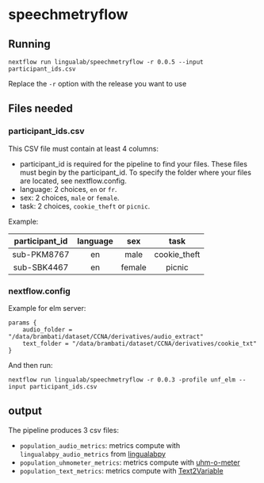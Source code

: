 # speechmetryflow

## Running

`nextflow run lingualab/speechmetryflow -r 0.0.5 --input participant_ids.csv`

Replace the `-r` option with the release you want to use

## Files needed

### participant_ids.csv

This CSV file must contain at least 4 columns:

- participant_id is required for the pipeline to find your files. These files must begin by the participant_id. To specify the folder where your files are located, see nextflow.config.
- language: 2 choices, `en` or `fr`.
- sex: 2 choices, `male` or `female`.
- task: 2 choices, `cookie_theft` or `picnic`.

Example:

| participant_id | language |   sex  |     task     |
|:--------------:|:--------:|:------:|:------------:|
|   sub-PKM8767  |    en    |  male  | cookie_theft |
|   sub-SBK4467  |    en    | female |    picnic    |

### nextflow.config

Example for elm server:

```
params {
    audio_folder = "/data/brambati/dataset/CCNA/derivatives/audio_extract"
    text_folder = "/data/brambati/dataset/CCNA/derivatives/cookie_txt"
}
```

And then run:

`nextflow run lingualab/speechmetryflow -r 0.0.3 -profile unf_elm --input participant_ids.csv`

## output

The pipeline produces 3 csv files:

- `population_audio_metrics`: metrics compute with `lingualabpy_audio_metrics` from [lingualabpy](https://github.com/lingualab/lingualabpy)
- `population_uhmometer_metrics`: metrics compute with [uhm-o-meter](https://sites.google.com/view/uhm-o-meter/home)
- `population_text_metrics`: metrics compute with [Text2Variable](https://github.com/lingualab/Text2Variable)
